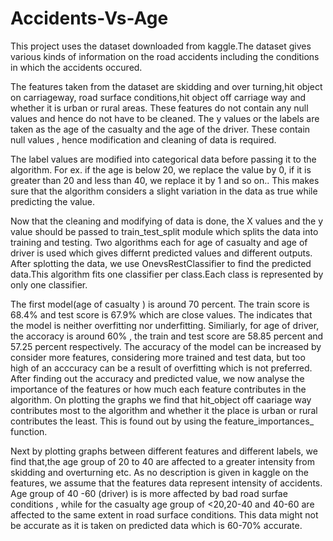 # Accidents-Vs-Age
This project uses the dataset downloaded from kaggle.The dataset gives various kinds of information on the road accidents including the conditions in which the accidents occured.


The features taken from the dataset are skidding and over turning,hit object on carriageway, road surface conditions,hit object off carriage way and whether it is urban or rural areas. These features do not contain any null values and hence do not have to be cleaned. The y values or the labels are taken as the age of the casualty and the age of the driver. These contain null values , hence modification and cleaning of data is required.

The label values are modified into categorical data before passing it to the algorithm. For ex. if the age is below 20, we replace the value by 0, if it is greater than 20 and less than 40, we replace it by 1 and so on.. 
This makes sure that the algorithm considers a slight variation in the data as true while predicting the value.

Now that the cleaning and modifying of data is done, the X values and the y value should be passed to train_test_split module which splits the data into training and testing. Two algorithms each for age of casualty and age of driver is used which gives differnt predicted values and different outputs. 
After splotting the data, we use OnevsRestClassifier to find the predicted data.This algorithm fits one classifier per class.Each class is represented by only one classifier. 

The first model(age of casualty ) is around 70 percent. The train score is 68.4% and test score is 67.9% which are close values. The indicates that the model is neither overfitting nor underfitting. 
Similiarly, for age of driver, the accoracy is around 60% , the train and test score are 58.85 percent and 57.25 percent respectively. 
The accuracy of the model can be increased by consider more features, considering more trained and test data, but too high of an acccuracy can be a result of overfitting which is not preferred. 
After finding out the accuracy and predicted value, we now analyse the importance of the features or how much each feature contributes in the algorithm. On plotting the graphs we find that hit_object off caariage way contributes most to the algorithm and whether it the place is urban or rural contributes the least. This is found out by using the feature_importances_ function. 

Next by plotting graphs between different features and different labels, we find that,the age group of 20 to 40 are affected to a greater intensity from skidding and overturning etc. As no description is given in kaggle on the features, we assume that the features data represent intensity of accidents. Age group of 40 -60 (driver) is is more affected by bad road surfae conditions , while for the casualty age group of <20,20-40 and 40-60 are affected to the same extent in road surface conditions. This data might not be accurate as it is taken on predicted data which is 60-70% accurate. 
